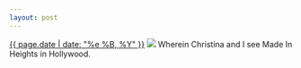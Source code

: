 ```yaml
---
layout: post
---
```


<p>
  <time><a href="/345">{{ page.date | date: "%e %B, %Y" }}</a></time>
  <a href="/345"><img src="{{ site.assets_url }}/345.jpg"/></a>
  <span>Wherein Christina and I see Made In Heights in Hollywood.</span>
</p>
